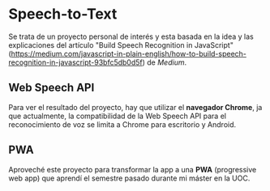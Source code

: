 # Speech-to-Text

Se trata de un proyecto personal de interés y esta basada en la idea y las explicaciones del artículo "Build Speech Recognition in JavaScript" (https://medium.com/javascript-in-plain-english/how-to-build-speech-recognition-in-javascript-93bfc5db0d5f) de *Medium*. 

## Web Speech API

Para ver el resultado del proyecto, hay que utilizar el **navegador Chrome**, ja que actualmente, la compatibilidad de la Web Speech API para el reconocimiento de voz se limita a Chrome para escritorio y Android.

## PWA

Aproveché este proyecto para transformar la app a una **PWA** (progressive web app) que aprendí el semestre pasado durante mi máster en la UOC. 
